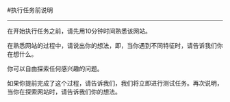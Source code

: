 #执行任务前说明

---

在开始执行任务之前，请先用10分钟时间熟悉该网站。

在熟悉网站的过程中，请说出你的想法，即，当你遇到不同特征时，请告诉我们你在想什么。

你可以自由探索任何感兴趣的问题。

如果你提前完成了这个过程，请告诉我们，我们将立即进行测试任务。再次说明，当你在探索网站时，请告诉我们你的想法。 